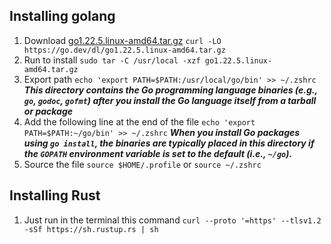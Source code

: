 ## Installing golang
1. Download [go1.22.5.linux-amd64.tar.gz](https://go.dev/dl/go1.22.5.linux-amd64.tar.gz)  `curl -LO https://go.dev/dl/go1.22.5.linux-amd64.tar.gz`
2. Run to install `sudo tar -C /usr/local -xzf go1.22.5.linux-amd64.tar.gz`
3. Export path `echo 'export PATH=$PATH:/usr/local/go/bin' >> ~/.zshrc` ***This directory contains the Go programming language binaries (e.g., `go`, `godoc`, `gofmt`) after you install the Go language itself from a tarball or package***
4. Add the following line at the end of the file `echo 'export PATH=$PATH:~/go/bin' >> ~/.zshrc` ***When you install Go packages using `go install`, the binaries are typically placed in this directory if the `GOPATH` environment variable is set to the default (i.e., `~/go`).***
5. Source the file `source $HOME/.profile` or `source ~/.zshrc`
## Installing Rust
1. Just run in the terminal this command `curl --proto '=https' --tlsv1.2 -sSf https://sh.rustup.rs | sh`
